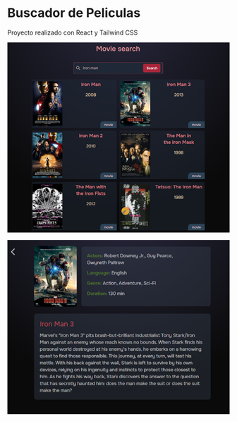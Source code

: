 # Buscador de Peliculas

Proyecto realizado con React y Tailwind CSS

![Screenshot movies](./docs/images/movies.png)

![Screenshot detail movie](./docs/images/movie%20detail.png)